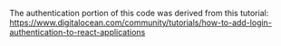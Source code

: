 The authentication portion of this code was derived from this tutorial:
https://www.digitalocean.com/community/tutorials/how-to-add-login-authentication-to-react-applications

